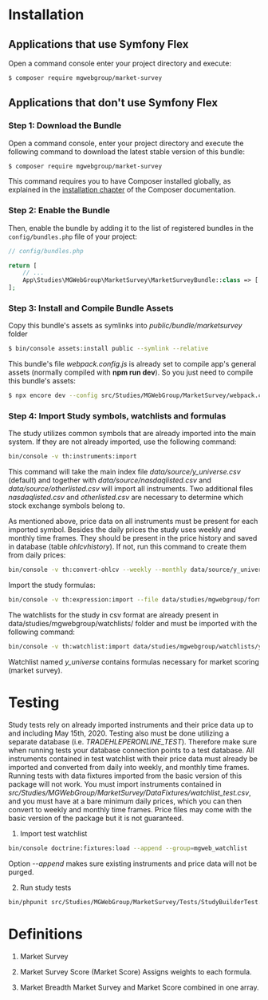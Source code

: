 Installation
============

Applications that use Symfony Flex
----------------------------------

Open a command console enter your project directory and execute:

```bash
$ composer require mgwebgroup/market-survey
```

Applications that don't use Symfony Flex
----------------------------------------

### Step 1: Download the Bundle

Open a command console, enter your project directory and execute the following command to download the latest stable version of this bundle:

```bash
$ composer require mgwebgroup/market-survey
```

This command requires you to have Composer installed globally, as explained in the [installation chapter](https://getcomposer.org/doc/00-intro.md) of the Composer documentation.

### Step 2: Enable the Bundle

Then, enable the bundle by adding it to the list of registered bundles in the `config/bundles.php` file of your project:

```php
// config/bundles.php

return [
    // ...
    App\Studies\MGWebGroup\MarketSurvey\MarketSurveyBundle::class => ['all' => true],
];
```

### Step 3: Install and Compile Bundle Assets
Copy this bundle's assets as symlinks into _public/bundle/marketsurvey_ folder
```bash
$ bin/console assets:install public --symlink --relative
```
This bundle's file _webpack.config.js_ is already set to compile app's general assets (normally compiled with **npm run dev**). So you just need to compile this bundle's assets:
```bash
$ npx encore dev --config src/Studies/MGWebGroup/MarketSurvey/webpack.config.js
```

### Step 4: Import Study symbols, watchlists and formulas
The study utilizes common symbols that are already imported into the main system. If they are not already imported, use the following command:
```bash
bin/console -v th:instruments:import
```
This command will take the main index file _data/source/y_universe.csv_ (default) and together with _data/source/nasdaqlisted.csv_ and _data/source/otherlisted.csv_ will import all instruments. Two additional files _nasdaqlisted.csv_ and _otherlisted.csv_ are necessary to determine which stock exchange symbols belong to.

As mentioned above, price data on all instruments must be present for each imported symbol. Besides the daily prices the study uses weekly and monthly time frames. They should be present in the price history and saved in database (table _ohlcvhistory_). If not, run this command to create them from daily prices:
```bash
bin/console -v th:convert-ohlcv --weekly --monthly data/source/y_universe.csv
```

Import the study formulas:
```bash
bin/console -v th:expression:import --file data/studies/mgwebgroup/formulas/sitb.csv
```

The watchlists for the study in csv format are already present in data/studies/mgwebgroup/watchlists/ folder and must be imported with the following command:
```bash
bin/console -v th:watchlist:import data/studies/mgwebgroup/watchlists/y_universe.csv y_universe
```
Watchlist named _y_universe_ contains formulas necessary for market scoring (market survey).


Testing
=======

Study tests rely on already imported instruments and their price data up to and including May 15th, 2020. Testing also must be done utilizing a separate database (i.e. _TRADEHLEPERONLINE_TEST_). Therefore make sure when running tests your database connection points to a test database. All instruments contained in test watchlist with their price data must already be imported and converted from daily into weekly, and monthly time frames. Running tests with data fixtures imported from the basic version of this package will not work. You must import instruments contained in _src/Studies/MGWebGroup/MarketSurvey/DataFixtures/watchlist_test.csv_, and you must have at a bare minimum daily prices, which you can then convert to weekly and monthly time frames. Price files may come with the basic version of the package but it is not guaranteed.

1. Import test watchlist
```bash
bin/console doctrine:fixtures:load --append --group=mgweb_watchlist
```
Option _--append_ makes sure existing instruments and price data will not be purged.

2. Run study tests
```bash
bin/phpunit src/Studies/MGWebGroup/MarketSurvey/Tests/StudyBuilderTest.php

```


Definitions
===========

1. Market Survey

2. Market Survey Score (Market Score)
Assigns weights to each formula. 

3. Market Breadth
Market Survey and Market Score combined in one array.